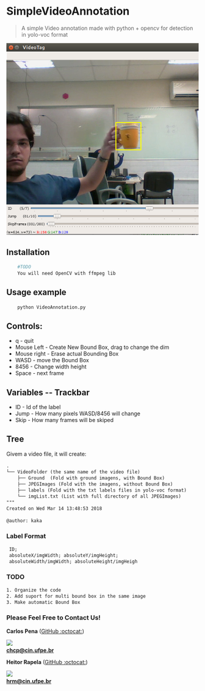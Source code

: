 # SimpleVideoAnnotation

> A simple Video annotation made with python + opencv for detection in yolo-voc format

![](VideoTag.png)

## Installation

```sh
	#TODO
	You will need OpenCV with ffmpeg lib
```

## Usage example

```sh
	python VideoAnnotation.py
```

## Controls:

* q - quit
* Mouse Left - Create New Bound Box, drag to change the dim
* Mouse right - Erase actual Bounding Box
* WASD - move the Bound Box
* 8456 - Change width height
* Space - next frame

## Variables -- Trackbar

* ID - Id of the label 
* Jump - How many pixels WASD/8456 will change
* Skip - How many frames will be skiped

## Tree
Givem a video file, it will create:

```
.
└── VideoFolder (the same name of the video file)
    ├── Ground  (Fold with ground imagens, with Bound Box)
    ├── JPEGImages (Fold with the imagens, without Bound Box)
    ├── labels (Fold with the txt labels files in yolo-voc format)
 	└──	imgList.txt (List with full directory of all JPEGImages)
"""
Created on Wed Mar 14 13:48:53 2018

@author: kaka
```

### Label Format

     ID; 
     absoluteX/imgWidth; absoluteY/imgHeight;
     absoluteWidth/imgWidth; absoluteHeight/imgHeigh  

### TODO
	
	1. Organize the code
	2. Add suport for multi bound box in the same image
	3. Make automatic Bound Box

### Please Feel Free to Contact Us!

**Carlos Pena** ([GitHub :octocat:](https://github.com/CarlosPena00))
  
![](https://github.com/CarlosPena00.png?size=230)  
**chcp@cin.ufpe.br**

**Heitor Rapela** ([GitHub :octocat:](https://github.com/heitorrapela))
  
![](https://github.com/heitorrapela.png?size=230)  
**hrm@cin.ufpe.br**


